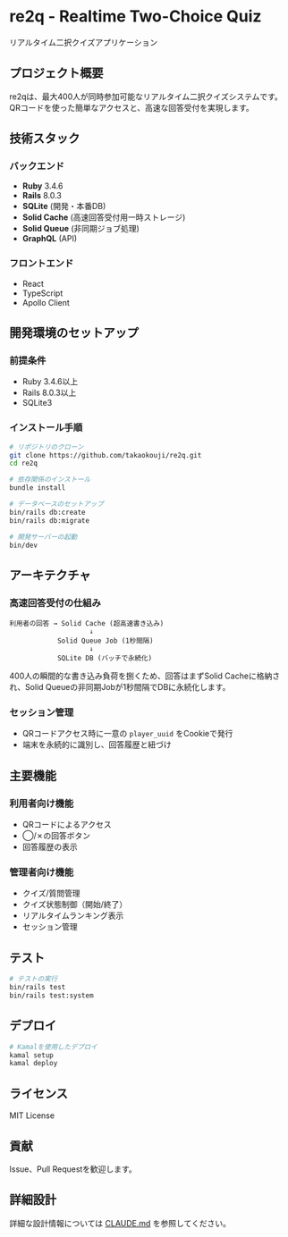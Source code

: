# re2q - Realtime Two-Choice Quiz

リアルタイム二択クイズアプリケーション

## プロジェクト概要

re2qは、最大400人が同時参加可能なリアルタイム二択クイズシステムです。QRコードを使った簡単なアクセスと、高速な回答受付を実現します。

## 技術スタック

### バックエンド
- **Ruby** 3.4.6
- **Rails** 8.0.3
- **SQLite** (開発・本番DB)
- **Solid Cache** (高速回答受付用一時ストレージ)
- **Solid Queue** (非同期ジョブ処理)
- **GraphQL** (API)

### フロントエンド
- React
- TypeScript
- Apollo Client

## 開発環境のセットアップ

### 前提条件
- Ruby 3.4.6以上
- Rails 8.0.3以上
- SQLite3

### インストール手順

```bash
# リポジトリのクローン
git clone https://github.com/takaokouji/re2q.git
cd re2q

# 依存関係のインストール
bundle install

# データベースのセットアップ
bin/rails db:create
bin/rails db:migrate

# 開発サーバーの起動
bin/dev
```

## アーキテクチャ

### 高速回答受付の仕組み
```
利用者の回答 → Solid Cache (超高速書き込み)
                    ↓
            Solid Queue Job (1秒間隔)
                    ↓
            SQLite DB (バッチで永続化)
```

400人の瞬間的な書き込み負荷を捌くため、回答はまずSolid Cacheに格納され、Solid Queueの非同期Jobが1秒間隔でDBに永続化します。

### セッション管理
- QRコードアクセス時に一意の `player_uuid` をCookieで発行
- 端末を永続的に識別し、回答履歴と紐づけ

## 主要機能

### 利用者向け機能
- QRコードによるアクセス
- ◯/✗の回答ボタン
- 回答履歴の表示

### 管理者向け機能
- クイズ/質問管理
- クイズ状態制御（開始/終了）
- リアルタイムランキング表示
- セッション管理

## テスト

```bash
# テストの実行
bin/rails test
bin/rails test:system
```

## デプロイ

```bash
# Kamalを使用したデプロイ
kamal setup
kamal deploy
```

## ライセンス

MIT License

## 貢献

Issue、Pull Requestを歓迎します。

## 詳細設計

詳細な設計情報については [CLAUDE.md](CLAUDE.md) を参照してください。
